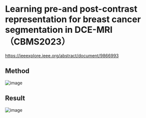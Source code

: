 # Learning pre-and post-contrast representation for breast cancer segmentation in DCE-MRI（CBMS2023）
https://ieeexplore.ieee.org/abstract/document/9866993
## Method
![image](https://github.com/user-attachments/assets/ce716d79-a9ce-4afc-8721-9fd3174d8198)
## Result
![image](https://github.com/user-attachments/assets/0c6b17c7-e688-44cf-b085-174b84895b12)
